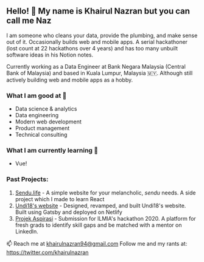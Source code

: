 ## Hello! 👋  My name is Khairul Nazran but you can call me Naz 
I am someone who cleans your data, provide the plumbing, and make sense out of it. Occasionally builds web and mobile apps. A serial hackathoner (lost count at 22 hackathons over 4 years) and has too many unbuilt software ideas in his Notion notes.

Currently working as a Data Engineer at Bank Negara Malaysia (Central Bank of Malaysia) and based in Kuala Lumpur, Malaysia 🇲🇾. Although still actively building web and mobile apps as a hobby.

### What I am good at 💪
- Data science & analytics
- Data engineering
- Modern web development
- Product management
- Technical consulting

### What I am currently learning 🌱 
- Vue! 

### Past Projects:
1. [Sendu.life](https://sendu.life/) - A simple website for your melancholic, *sendu* needs. A side project which I made to learn React
2. [Undi18's website](www.undi18.org) - Designed, revamped, and built Undi18's website. Built using Gatsby and deployed on Netlify
3. [Projek Aspirasi](https://ilmia-hack.herokuapp.com/) - Submission for ILMIA's hackathon 2020. A platform for fresh grads to identify skill gaps and be matched with a mentor on LinkedIn.

📫 Reach me at khairulnazran94@gmail.com 
Follow me and my rants at: https://twitter.com/khairulnazran
<!--
**knazran/knazran** is a ✨ _special_ ✨ repository because its `README.md` (this file) appears on your GitHub profile.

Here are some ideas to get you started:

- 🔭 I’m currently working on ...
- 🌱 I’m currently learning ...
- 👯 I’m looking to collaborate on ...
- 🤔 I’m looking for help with ...
- 💬 Ask me about ...
- 📫 How to reach me: ...
- 😄 Pronouns: ...
- ⚡ Fun fact: ...
-->
